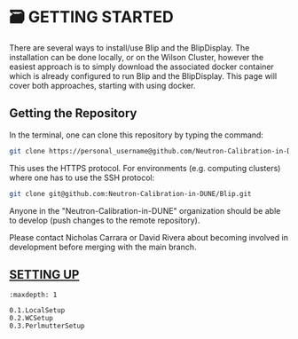 # 🗃️ **GETTING STARTED**

There are several ways to install/use Blip and the BlipDisplay.  The installation can be done locally, or on the Wilson Cluster, however the easiest approach is to simply download the associated docker container which is already configured to run Blip and the BlipDisplay.  This page will cover both approaches, starting with using docker.

## Getting the Repository

In the terminal, one can clone this repository by typing the command:

```bash
git clone https://personal_username@github.com/Neutron-Calibration-in-DUNE/Blip.git
```

This uses the HTTPS protocol. For environments (e.g. computing clusters) where one has to use the SSH protocol:

```bash
git clone git@github.com:Neutron-Calibration-in-DUNE/Blip.git
```

Anyone in the "Neutron-Calibration-in-DUNE" organization should be able to develop (push changes to the remote repository).

Please contact Nicholas Carrara or David Rivera about becoming involved in development before merging with the main branch. 


## <u>SETTING UP</u>

```{toctree}
:maxdepth: 1

0.1.LocalSetup
0.2.WCSetup
0.3.PerlmutterSetup
```